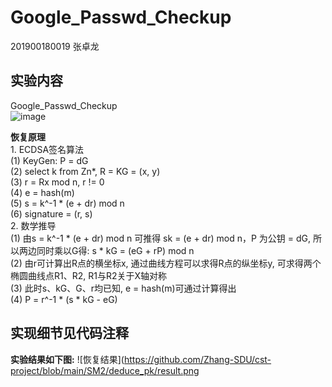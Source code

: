 # Google_Passwd_Checkup

201900180019 张卓龙

## 实验内容
Google_Passwd_Checkup          
![image](https://user-images.githubusercontent.com/77322617/181481867-8ebeea58-099e-4a60-b329-4702a71a1c60.png)
                          
    

**恢复原理**         
    1. ECDSA签名算法                    
    (1) KeyGen: P = dG           
    (2) select k from Zn*, R = KG = (x, y)           
    (3) r = Rx mod n, r != 0             
    (4) e = hash(m)          
    (5) s = k^-1 * (e + dr) mod n         
    (6) signature = (r, s)               
    2. 数学推导       
    (1) 由s = k^-1 * (e + dr) mod n 可推得 sk = (e + dr) mod n，P 为公钥 = dG, 所以两边同时乘以G得: s * kG = (eG + rP) mod n        
    (2) 由r可计算出R点的横坐标x, 通过曲线方程可以求得R点的纵坐标y, 可求得两个椭圆曲线点R1、R2, R1与R2关于X轴对称            
    (3) 此时s、kG、G、r均已知, e = hash(m)可通过计算得出               
    (4) P = r^-1 * (s * kG  - eG)         

## 实现细节见代码注释

**实验结果如下图:**
![恢复结果](https://github.com/Zhang-SDU/cst-project/blob/main/SM2/deduce_pk/result.png
